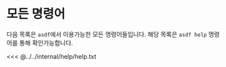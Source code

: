 # 모든 명령어

다음 목록은 `asdf`에서 이용가능한 모든 명령어들입니다. 해당 목록은 `asdf help` 명령어를 통해 확인가능합니다.

<<< @../../internal/help/help.txt
